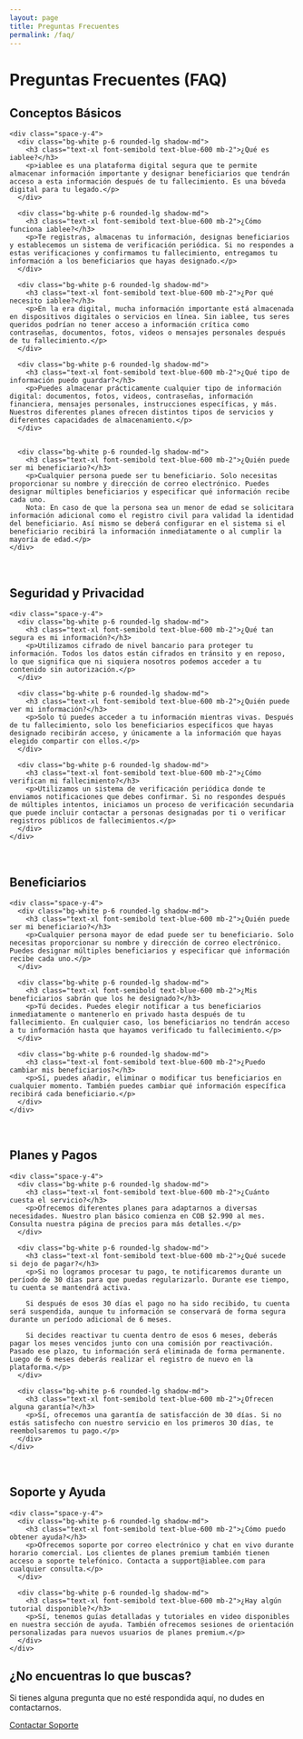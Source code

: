```yaml
---
layout: page
title: Preguntas Frecuentes
permalink: /faq/
---
```


# Preguntas Frecuentes (FAQ)

<div class="space-y-8 mt-8">
  <div>
    <h2 class="text-2xl font-bold text-gray-900 mb-4">Conceptos Básicos</h2>
    
    <div class="space-y-4">
      <div class="bg-white p-6 rounded-lg shadow-md">
        <h3 class="text-xl font-semibold text-blue-600 mb-2">¿Qué es iablee?</h3>
        <p>iablee es una plataforma digital segura que te permite almacenar información importante y designar beneficiarios que tendrán acceso a esta información después de tu fallecimiento. Es una bóveda digital para tu legado.</p>
      </div>

      <div class="bg-white p-6 rounded-lg shadow-md">
        <h3 class="text-xl font-semibold text-blue-600 mb-2">¿Cómo funciona iablee?</h3>
        <p>Te registras, almacenas tu información, designas beneficiarios y establecemos un sistema de verificación periódica. Si no respondes a estas verificaciones y confirmamos tu fallecimiento, entregamos tu información a los beneficiarios que hayas designado.</p>
      </div>

      <div class="bg-white p-6 rounded-lg shadow-md">
        <h3 class="text-xl font-semibold text-blue-600 mb-2">¿Por qué necesito iablee?</h3>
        <p>En la era digital, mucha información importante está almacenada en dispositivos digitales o servicios en línea. Sin iablee, tus seres queridos podrían no tener acceso a información crítica como contraseñas, documentos, fotos, videos o mensajes personales después de tu fallecimiento.</p>
      </div>

      <div class="bg-white p-6 rounded-lg shadow-md">
        <h3 class="text-xl font-semibold text-blue-600 mb-2">¿Qué tipo de información puedo guardar?</h3>
        <p>Puedes almacenar prácticamente cualquier tipo de información digital: documentos, fotos, videos, contraseñas, información financiera, mensajes personales, instrucciones específicas, y más. Nuestros diferentes planes ofrecen distintos tipos de servicios y diferentes capacidades de almacenamiento.</p>
      </div>


      <div class="bg-white p-6 rounded-lg shadow-md">
        <h3 class="text-xl font-semibold text-blue-600 mb-2">¿Quién puede ser mi beneficiario?</h3>
        <p>Cualquier persona puede ser tu beneficiario. Solo necesitas proporcionar su nombre y dirección de correo electrónico. Puedes designar múltiples beneficiarios y especificar qué información recibe cada uno. 
        Nota: En caso de que la persona sea un menor de edad se solicitara información adicional como el registro civil para validad la identidad del beneficiario. Así mismo se deberá configurar en el sistema si el beneficiario recibirá la información inmediatamente o al cumplir la mayoría de edad.</p>
    </div>
  </div>
<br>
  <div>
    <h2 class="text-2xl font-bold text-gray-900 mb-4">Seguridad y Privacidad</h2>
    
    <div class="space-y-4">
      <div class="bg-white p-6 rounded-lg shadow-md">
        <h3 class="text-xl font-semibold text-blue-600 mb-2">¿Qué tan segura es mi información?</h3>
        <p>Utilizamos cifrado de nivel bancario para proteger tu información. Todos los datos están cifrados en tránsito y en reposo, lo que significa que ni siquiera nosotros podemos acceder a tu contenido sin autorización.</p>
      </div>

      <div class="bg-white p-6 rounded-lg shadow-md">
        <h3 class="text-xl font-semibold text-blue-600 mb-2">¿Quién puede ver mi información?</h3>
        <p>Solo tú puedes acceder a tu información mientras vivas. Después de tu fallecimiento, solo los beneficiarios específicos que hayas designado recibirán acceso, y únicamente a la información que hayas elegido compartir con ellos.</p>
      </div>

      <div class="bg-white p-6 rounded-lg shadow-md">
        <h3 class="text-xl font-semibold text-blue-600 mb-2">¿Cómo verifican mi fallecimiento?</h3>
        <p>Utilizamos un sistema de verificación periódica donde te enviamos notificaciones que debes confirmar. Si no respondes después de múltiples intentos, iniciamos un proceso de verificación secundaria que puede incluir contactar a personas designadas por ti o verificar registros públicos de fallecimientos.</p>
      </div>
    </div>
  </div>
<br>
  <div>
    <h2 class="text-2xl font-bold text-gray-900 mb-4">Beneficiarios</h2>
    
    <div class="space-y-4">
      <div class="bg-white p-6 rounded-lg shadow-md">
        <h3 class="text-xl font-semibold text-blue-600 mb-2">¿Quién puede ser mi beneficiario?</h3>
        <p>Cualquier persona mayor de edad puede ser tu beneficiario. Solo necesitas proporcionar su nombre y dirección de correo electrónico. Puedes designar múltiples beneficiarios y especificar qué información recibe cada uno.</p>
      </div>

      <div class="bg-white p-6 rounded-lg shadow-md">
        <h3 class="text-xl font-semibold text-blue-600 mb-2">¿Mis beneficiarios sabrán que los he designado?</h3>
        <p>Tú decides. Puedes elegir notificar a tus beneficiarios inmediatamente o mantenerlo en privado hasta después de tu fallecimiento. En cualquier caso, los beneficiarios no tendrán acceso a tu información hasta que hayamos verificado tu fallecimiento.</p>
      </div>

      <div class="bg-white p-6 rounded-lg shadow-md">
        <h3 class="text-xl font-semibold text-blue-600 mb-2">¿Puedo cambiar mis beneficiarios?</h3>
        <p>Sí, puedes añadir, eliminar o modificar tus beneficiarios en cualquier momento. También puedes cambiar qué información específica recibirá cada beneficiario.</p>
      </div>
    </div>
  </div>
<br>
  <div>
    <h2 class="text-2xl font-bold text-gray-900 mb-4">Planes y Pagos</h2>
    
    <div class="space-y-4">
      <div class="bg-white p-6 rounded-lg shadow-md">
        <h3 class="text-xl font-semibold text-blue-600 mb-2">¿Cuánto cuesta el servicio?</h3>
        <p>Ofrecemos diferentes planes para adaptarnos a diversas necesidades. Nuestro plan básico comienza en COB $2.990 al mes. Consulta nuestra página de precios para más detalles.</p>
      </div>

      <div class="bg-white p-6 rounded-lg shadow-md">
        <h3 class="text-xl font-semibold text-blue-600 mb-2">¿Qué sucede si dejo de pagar?</h3>
        <p>Si no logramos procesar tu pago, te notificaremos durante un período de 30 días para que puedas regularizarlo. Durante ese tiempo, tu cuenta se mantendrá activa.

        Si después de esos 30 días el pago no ha sido recibido, tu cuenta será suspendida, aunque tu información se conservará de forma segura durante un período adicional de 6 meses.

        Si decides reactivar tu cuenta dentro de esos 6 meses, deberás pagar los meses vencidos junto con una comisión por reactivación. Pasado ese plazo, tu información será eliminada de forma permanente. Luego de 6 meses deberás realizar el registro de nuevo en la plataforma.</p>
      </div>

      <div class="bg-white p-6 rounded-lg shadow-md">
        <h3 class="text-xl font-semibold text-blue-600 mb-2">¿Ofrecen alguna garantía?</h3>
        <p>Sí, ofrecemos una garantía de satisfacción de 30 días. Si no estás satisfecho con nuestro servicio en los primeros 30 días, te reembolsaremos tu pago.</p>
      </div>
    </div>
  </div>
<br>
  <div>
    <h2 class="text-2xl font-bold text-gray-900 mb-4">Soporte y Ayuda</h2>
    
    <div class="space-y-4">
      <div class="bg-white p-6 rounded-lg shadow-md">
        <h3 class="text-xl font-semibold text-blue-600 mb-2">¿Cómo puedo obtener ayuda?</h3>
        <p>Ofrecemos soporte por correo electrónico y chat en vivo durante horario comercial. Los clientes de planes premium también tienen acceso a soporte telefónico. Contacta a support@iablee.com para cualquier consulta.</p>
      </div>

      <div class="bg-white p-6 rounded-lg shadow-md">
        <h3 class="text-xl font-semibold text-blue-600 mb-2">¿Hay algún tutorial disponible?</h3>
        <p>Sí, tenemos guías detalladas y tutoriales en video disponibles en nuestra sección de ayuda. También ofrecemos sesiones de orientación personalizadas para nuevos usuarios de planes premium.</p>
      </div>
    </div>
  </div>
</div>

<div class="bg-blue-50 p-6 rounded-lg mt-12">
  <h2 class="text-xl font-bold text-blue-600 mb-4">¿No encuentras lo que buscas?</h2>
  <p class="mb-4">Si tienes alguna pregunta que no esté respondida aquí, no dudes en contactarnos.</p>
  <a href="/contact" class="inline-block bg-blue-600 text-white px-6 py-3 rounded-lg font-semibold hover:bg-blue-700 transition-colors">Contactar Soporte</a>
</div>